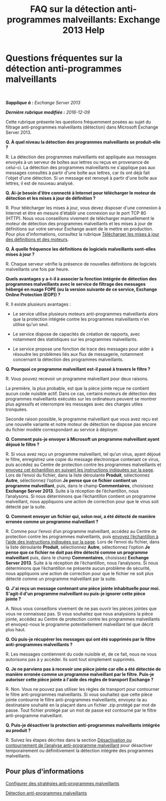 ﻿---
title: 'FAQ sur la détection anti-programmes malveillants: Exchange 2013 Help'
TOCTitle: Questions fréquentes sur la détection anti-programmes malveillants
ms:assetid: e1c069e2-ed8a-4d8a-b81a-5b49b2cf24c9
ms:mtpsurl: https://technet.microsoft.com/fr-fr/library/JJ150577(v=EXCHG.150)
ms:contentKeyID: 50479422
ms.date: 04/24/2018
mtps_version: v=EXCHG.150
ms.translationtype: HT
---

# Questions fréquentes sur la détection anti-programmes malveillants

 

_**Sapplique à :** Exchange Server 2013_

_**Dernière rubrique modifiée :** 2016-12-09_

Cette rubrique présente les questions fréquemment posées au sujet du filtrage anti-programmes malveillants (détection) dans Microsoft Exchange Server 2013.

**Q. À quel niveau la détection des programmes malveillants se produit-elle ?**

R. La détection des programmes malveillants est appliquée aux messages envoyés à un serveur de boîtes aux lettres ou reçus en provenance de celui-ci. La détection des programmes malveillants ne s'applique pas aux messages consultés à partir d'une boîte aux lettres, car ils ont déjà fait l'objet d'une détection. Si un message est renvoyé à partir d'une boîte aux lettres, il est de nouveau analysé.

**Q. Ai-je besoin d'être connecté à Internet pour télécharger le moteur de détection et les mises à jour de définition ?**

R. Pour télécharger les mises à jour, vous devez disposer d'une connexion à Internet et être en mesure d'établir une connexion sur le port TCP 80 (HTTP). Nous vous conseillons vivement de télécharger manuellement le moteur de détection des programmes malveillants et les mises à jour de définitions sur votre serveur Exchange avant de le mettre en production. Pour plus d’informations, consultez la rubrique [Télécharger les mises à jour des définitions et des moteurs](download-engine-and-definition-updates-exchange-2013-help.md).

**Q. À quelle fréquence les définitions de logiciels malveillants sont-elles mises à jour ?**

R. Chaque serveur vérifie la présence de nouvelles définitions de logiciels malveillants une fois par heure.

**Quels avantages y a-t-il à associer la fonction intégrée de détection des programmes malveillants avec le service de filtrage des messages hébergé en nuage FOPE (ou la version suivante de ce service, Exchange Online Protection (EOP)) ?**

R. Il existe plusieurs avantages :

  - Le service utilise plusieurs moteurs anti-programmes malveillants alors que la protection intégrée contre les programmes malveillants n'en utilise qu'un seul.

  - Le service dispose de capacités de création de rapports, avec notamment des statistiques sur les programmes malveillants.

  - Le service propose une fonction de trace des messages pour aider à résoudre les problèmes liés aux flux de messagerie, notamment concernant la détection des programmes malveillants.

**Q. Pourquoi ce programme malveillant est-il passé à travers le filtre ?**

R. Vous pouvez recevoir un programme malveillant pour deux raisons.

La première, la plus probable, est que la pièce jointe reçue ne contient aucun code nuisible actif. Dans ce cas, certains moteurs de détection des programmes malveillants exécutés sur les ordinateurs peuvent se montrer plus agressifs et interrompre les messages avec des charges utiles tronquées.

Seconde raison possible, le programme malveillant que vous avez reçu est une nouvelle variante et notre moteur de détection ne dispose pas encore du fichier modèle correspondant au service à déployer.

**Q. Comment puis-je envoyer à Microsoft un programme malveillant ayant déjoué le filtre ?**

R. Si vous avez reçu un programme malveillant, tel qu’un virus, ayant déjoué le filtre, enregistrez une copie du message électronique contenant ce virus, puis accédez au Centre de protection contre les programmes malveillants et [envoyez cet échantillon en suivant les instructions indiquées sur la page](https://go.microsoft.com/fwlink/?linkid=196858). Lors de l’envoi du fichier, dans la liste déroulante **Produit**, sélectionnez **Autre**, sélectionnez l’option **Je pense que ce fichier contient un programme malveillant**, puis, dans le champ **Commentaires**, choisissez **Exchange Server 2013**. Suite à la réception de l’échantillon, nous l’analysons. Si nous déterminons que l’échantillon contient un programme malveillant, nous appliquons une action de correction pour que le virus soit détecté par la suite.

**Q. Comment envoyer un fichier qui, selon moi, a été détecté de manière erronée comme un programme malveillant ?**

R. Comme pour l’envoi d’un programme malveillant, accédez au Centre de protection contre les programmes malveillants, puis [envoyez l’échantillon à l’aide des instructions indiquées sur la page](https://go.microsoft.com/fwlink/?linkid=196858). Lors de l’envoi du fichier, dans la liste déroulante **Produit**, sélectionnez **Autre**, sélectionnez l’option **Je pense que ce fichier ne doit pas être détecté comme un programme malveillant** puis, dans le champ **Commentaires**, choisissez **Exchange Server 2013**. Suite à la réception de l’échantillon, nous l’analysons. Si nous déterminons que l’échantillon ne présente aucun problème de sécurité, nous appliquons une action de correction pour que le fichier ne soit plus détecté comme un programme malveillant par la suite.

**Q. J'ai reçu un message contenant une pièce jointe inhabituelle pour moi. S'agit-il d'un programme malveillant ou puis-je ignorer cette pièce jointe ?**

A. Nous vous conseillons vivement de ne pas ouvrir les pièces jointes que vous ne connaissez pas. Si vous souhaitez que nous analysions la pièce jointe, accédez au Centre de protection contre les programmes malveillants et envoyez-nous le programme potentiellement malveillant tel que décrit plus haut.

**Q. Où puis-je récupérer les messages qui ont été supprimés par le filtre anti-programmes malveillants ?**

R. Les messages contiennent du code nuisible et, de ce fait, nous ne vous autorisons pas à y accéder. Ils sont tout simplement supprimés.

**Q. Je ne parviens pas à recevoir une pièce jointe car elle a été détectée de manière erronée comme un programme malveillant par le filtre. Puis-je autoriser cette pièce jointe à l'aide des règles de transport Exchange ?**

R. Non. Vous ne pouvez pas utiliser les règles de transport pour contourner le filtre anti-programmes malveillants. Si vous souhaitez que cette pièce jointe contourne le filtre anti-programmes malveillants, envoyez-la au destinataire souhaité en la plaçant dans un fichier .zip protégé par mot de passe. Tout fichier protégé par un mot de passe est contourné par le filtre anti-programme malveillant.

**Q. Puis-je désactiver la protection anti-programmes malveillants intégrée au produit ?**

R. Suivez les étapes décrites dans la section [Désactivation ou contournement de l’analyse anti-programme malveillant](disable-or-bypass-anti-malware-scanning-exchange-2013-help.md) pour désactiver temporairement ou définitivement la détection intégrée des programmes malveillants.

## Pour plus d'informations

[Configurer des stratégies anti-programmes malveillants](configure-anti-malware-policies-exchange-2013-help.md)

[Détection anti-programmes malveillants](anti-malware-protection-exchange-2013-help.md)

